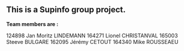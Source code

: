 This is a Supinfo group project.
---
**Team members are :**

 124898 Jan Moritz LINDEMANN
 164271 Lionel CHRISTANVAL
 165003 Steeve BULGARE
 162095 Jérémy CETOUT
 164340 Mike ROUSSEAEU
